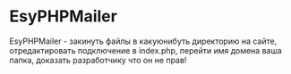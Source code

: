 # EsyPHPMailer
EsyPHPMailer - закинуть файлы в какуюнибуть директорию на сайте, отредактировать подключение в index.php, перейти имя домена ваша папка, доказать разработчику что он не прав!
